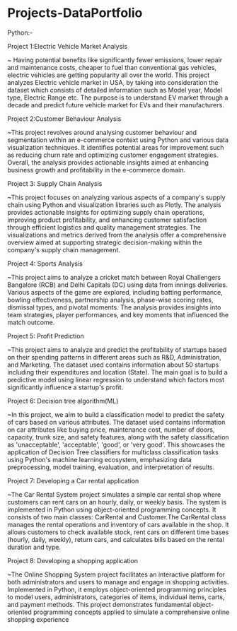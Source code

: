 # Projects-DataPortfolio
Python:-

Project 1:Electric Vehicle Market Analysis

~ Having potential benefits like significantly fewer emissions, lower repair and maintenance costs, cheaper to fuel than conventional gas vehicles, electric vehicles are getting popularity all over the world. This project analyzes Electric vehicle market in USA, by taking into consideration the dataset which consists of detailed information such as Model year, Model type, Electric Range etc. The purpose is to understand EV market through a decade and predict future vehicle market for EVs and their manufacturers.



Project 2:Customer Behaviour Analysis 

~This project revolves around analysing customer behaviour and segmentation within an e-commerce context using Python and various data visualization techniques. 
It identifies potential areas for improvement such as reducing churn rate and optimizing customer engagement strategies. Overall, the analysis provides actionable insights aimed at enhancing business growth and profitability in the e-commerce domain.



Project 3: Supply Chain Analysis 

~This project focuses on analyzing various aspects of a company's supply chain using Python and visualization libraries such as Plotly. The analysis provides actionable insights for optimizing supply chain operations, improving product profitability, and enhancing customer satisfaction through efficient logistics and quality management strategies. The visualizations and metrics derived from the analysis offer a comprehensive overview aimed at supporting strategic decision-making within the company's supply chain management.

Project 4: Sports Analysis 

~This project aims to analyze a cricket match between Royal Challengers Bangalore (RCB) and Delhi Capitals (DC) using data from innings deliveries. Various aspects of the game are explored, including batting performance, bowling effectiveness, partnership analysis, phase-wise scoring rates, dismissal types, and pivotal moments. The analysis provides insights into team strategies, player performances, and key moments that influenced the match outcome.

Project 5: Profit Prediction

~This project aims to analyze and predict the profitability of startups based on their spending patterns in different areas such as R&D, Administration, and Marketing. The dataset used contains information about 50 startups including their expenditures and location (State). The main goal is to build a predictive model using linear regression to understand which factors most significantly influence a startup's profit.

Project 6: Decision tree algorithm(ML)

~In this project, we aim to build a classification model to predict the safety of cars based on various attributes. The dataset used contains information on car attributes like buying price, maintenance cost, number of doors, capacity, trunk size, and safety features, along with the safety classification as 'unacceptable', 'acceptable', 'good', or 'very good'. This showcases the application of Decision Tree classifiers for multiclass classification tasks using Python's machine learning ecosystem, emphasizing data preprocessing, model training, evaluation, and interpretation of results.

Project 7: Developing a Car rental application

~The Car Rental System project simulates a simple car rental shop where customers can rent cars on an hourly, daily, or weekly basis. The system is implemented in Python using object-oriented programming concepts. It consists of two main classes: CarRental and Customer.The CarRental class manages the rental operations and inventory of cars available in the shop. It allows customers to check available stock, rent cars on different time bases (hourly, daily, weekly), return cars, and calculates bills based on the rental duration and type.


Project 8: Developing a shopping application

~The Online Shopping System project facilitates an interactive platform for both administrators and users to manage and engage in shopping activities. Implemented in Python, it employs object-oriented programming principles to model users, administrators, categories of items, individual items, carts, and payment methods. This project demonstrates fundamental object-oriented programming concepts applied to simulate a comprehensive online shopping experience



















